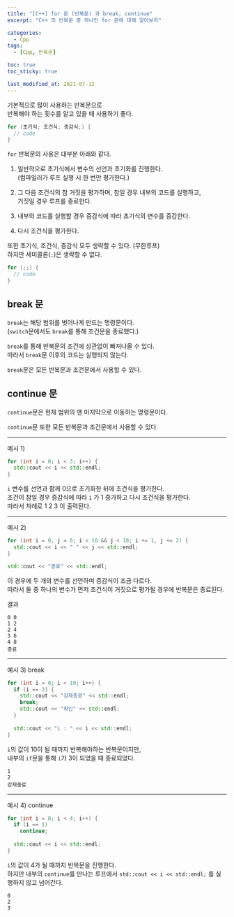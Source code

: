 ```yaml
---
title: "[C++] for 문 (반복문) 과 break, continue"
excerpt: "C++ 의 반복문 중 하나인 for 문에 대해 알아보자"

categories:
  - Cpp
tags:
  - [Cpp, 반복문]

toc: true
toc_sticky: true

last_modified_at: 2021-07-12
---
```


기본적으로 많이 사용하는 반복문으로   
반복해야 하는 횟수를 알고 있을 때 사용하기 좋다.

```cpp
for (초기식; 조건식; 증감식;) {
  // code
}
```

`for` 반복문의 사용은 대부분 아래와 같다.

1. 일반적으로 초기식에서 변수의 선언과 초기화를 진행한다.   
(컴파일러가 루프 실행 시 한 번만 평가한다.)

2. 그 다음 조건식의 참 거짓을 평가하며, 참일 경우 내부의 코드를 실행하고,   
거짓일 경우 루프를 종료한다.

3. 내부의 코드를 실행할 경우 증감식에 따라 초기식의 변수를 증감한다.

4. 다시 조건식을 평가한다.


또한 초기식, 조건식, 증감식 모두 생략할 수 있다. (무한루프)   
하지만 세미콜론(`;`)은 생략할 수 없다.

```cpp
for (;;) {
  // code
}
```

## break 문

`break`는 해당 범위를 벗어나게 만드는 명령문이다.  
(`switch`문에서도 `break`를 통해 조건문을 종료했다.)

`break`를 통해 반복문의 조건에 상관없이 빠져나올 수 있다.   
따라서 `break`문 이후의 코드는 실행되지 않는다.

`break`문은 모든 반복문과 조건문에서 사용할 수 있다.


## continue 문

`continue`문은 현재 범위의 맨 마지막으로 이동하는 명령문이다.

`continue`문 또한 모든 반복문과 조건문에서 사용할 수 있다.

___

예시 1)

```cpp
for (int i = 0; i < 3; i++) {
  std::cout << i << std::endl;
}
```

`i` 변수를 선언과 함께 0으로 초기화한 뒤에 조건식을 평가한다.   
조건이 참일 경우 증감식에 따라 `i` 가 1 증가하고 다시 조건식을 평가한다.   
따라서 차례로 1 2 3 이 출력된다.

___

예시 2)

```cpp
for (int i = 0, j = 0; i < 10 && j < 10; i += 1, j += 2) {
  std::cout << i << " " << j << std::endl;
}

std::cout << "종료" << std::endl;
```

이 경우에 두 개의 변수를 선언하며 증감식이 조금 다르다.   
따라서 둘 중 하나의 변수가 먼저 조건식이 거짓으로 평가될 경우에 반복문은 종료된다.

결과

```
0 0
1 2
2 4
3 6
4 8
종료
```

___

예시 3) break

```cpp
for (int i = 0; i < 10; i++) {
  if (i == 3) {
    std::cout << "강제종료" << std::endl;
    break;
    std::cout << "확인" << std::endl;
  }
  
  std::cout << "i : " << i << std::endl;
}
```

`i`의 값이 10이 될 때까지 반복해야하는 반복문이지만,   
내부의 `if`문을 통해 `i`가 3이 되었을 때 종료되었다.

```
1
2
강제종료
```

___

예시 4) continue 

```cpp
for (int i = 0; i < 4; i++) {
  if (i == 1)
    continue;
    
  std::cout << i << std::endl;
}
```

`i`의 값이 4가 될 때까지 반복문을 진행한다.   
하지만 내부의 `continue`를 만나는 루프에서 `std::cout << i << std::endl;` 를 실행하지 않고 넘어간다.

```
0
2
3
```